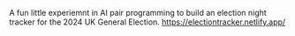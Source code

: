 A fun little experiemnt in AI pair programming to build an election night tracker for the 2024 UK General Election. https://electiontracker.netlify.app/
